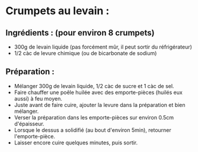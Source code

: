 # Crumpets au levain :

## Ingrédients : (pour environ 8 crumpets)
* 300g de levain liquide (pas forcément mûr, il peut sortir du réfrigérateur)
* 1/2 càc de levure chimique (ou de bicarbonate de sodium)

## Préparation :
* Mélanger 300g de levain liquide, 1/2 càc de sucre et 1 càc de sel.
* Faire chauffer une poêle huilée avec des emporte-pièces (huilés eux aussi) à feu moyen.
* Juste avant de faire cuire, ajouter la levure dans la préparation et bien mélanger.
* Verser la préparation dans les emporte-pièces sur environ 0.5cm d'épaisseur.
* Lorsque le dessus a solidifié (au bout d'environ 5min), retourner l'emporte-pièce.
* Laisser encore cuire quelques minutes, puis sortir.